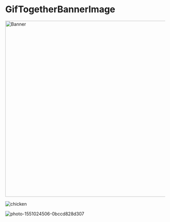 # GifTogetherBannerImage
<img width="553" alt="Banner" src="https://user-images.githubusercontent.com/95114036/224049941-6126a647-21a9-4df9-8acd-4c2e40930f85.png">

![chicken](https://user-images.githubusercontent.com/95114036/224054115-ce17b5e6-9c8e-4964-b212-b8fee0a5ecb5.jpeg)

![photo-1551024506-0bccd828d307](https://user-images.githubusercontent.com/95114036/227114684-f23395cb-257c-4b18-a611-5fd6460283dc.jpeg)
